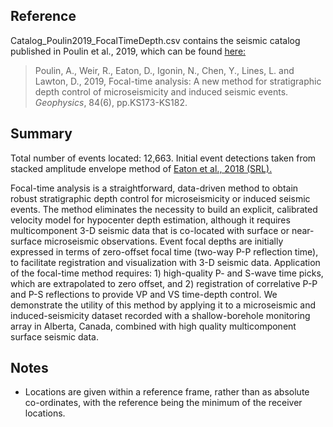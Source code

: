 <h2> Reference </h2>
  
<p> Catalog_Poulin2019_FocalTimeDepth.csv contains the seismic catalog published in Poulin et al., 2019, which can be found <a href="https://library.seg.org/doi/full/10.1190/geo2019-0046.1"> here:</a></p>

<blockquote> Poulin, A., Weir, R., Eaton, D., Igonin, N., Chen, Y., Lines, L. and Lawton, D., 2019, Focal-time analysis: A new method for stratigraphic depth control of microseismicity and induced seismic events. <i> Geophysics</i>, 84(6), pp.KS173-KS182. </blockquote>

<h2> Summary </h2>

<p> Total number of events located: 12,663. Initial event detections taken from stacked amplitude envelope method of <a href="https://pubs.geoscienceworld.org/ssa/srl/article/543218/induced-seismicity-characterization-during?casa_token=yArCmgQ71zcAAAAA:UXJD2MdzlhdUL5ne-4YOeuTvqB1ErPE0j6u0QSxSscg8X_ddWxPl50OUESPFCUn3MILZgKs"> Eaton et al., 2018 (SRL). </a> </p>

<p> Focal-time analysis is a straightforward, data-driven method to obtain robust stratigraphic depth control for microseismicity or induced seismic events. The method eliminates the necessity to build an explicit, calibrated velocity model for hypocenter depth estimation, although it requires multicomponent 3-D seismic data that is co-located with surface or near-surface microseismic observations. Event focal depths are initially expressed in terms of zero-offset focal time (two-way P-P reflection time), to facilitate registration and visualization with 3-D seismic data. Application of the focal-time method requires: 1) high-quality P- and S-wave time picks, which are extrapolated to zero offset, and 2) registration of correlative P-P and P-S reflections to provide VP and VS time-depth control. We demonstrate the utility of this method by applying it to a microseismic and induced-seismicity dataset recorded with a shallow-borehole monitoring array in Alberta, Canada, combined with high quality multicomponent surface seismic data. </p>

<h2> Notes </h2>

<ul>
  <li> Locations are given within a reference frame, rather than as absolute co-ordinates, with the reference being the minimum of the receiver locations. </li>
</ul> 

